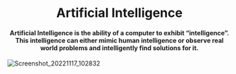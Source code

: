 <h1 align="center"> Artificial Intelligence</h1>
<h4 align="center">Artificial Intelligence is the ability of a computer to exhibit “intelligence”. This intelligence can either mimic human intelligence or observe real world problems and intelligently find solutions for it.</h4>

![Screenshot_20221117_102832](https://user-images.githubusercontent.com/89279264/202563852-35a20df8-c5b8-4f69-a1b4-3467f72cad22.png)
